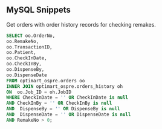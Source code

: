 ## MySQL Snippets

Get orders with order history records for checking remakes. 

```sql 
SELECT oo.OrderNo,
oo.RemakeNo,
oo.TransactionID,
oo.Patient,
oo.CheckInDate, 
oo.CheckInBy,
oo.DispenseBy,
oo.DispenseDate
FROM optimart_ospre.orders oo 
INNER JOIN optimart_ospre.orders_history oh 
ON  oo.Job_ID = oh.JobID
WHERE CheckInDate = '' OR CheckInDate is null 
AND CheckInBy = '' OR CheckInBy is null 
AND  DispenseBy = '' OR DispenseBy is null 
AND  DispenseDate = '' OR DispenseDate is null
AND RemakeNo > 0;
```

